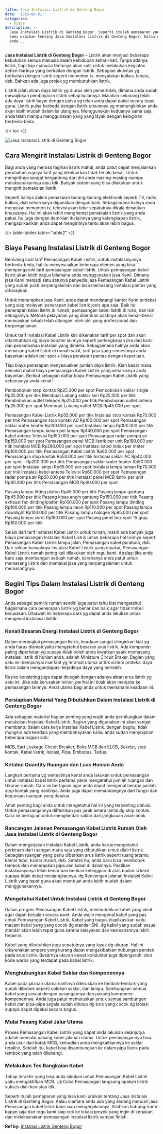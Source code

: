 ```yaml
---
title: Jasa Instalasi Listrik di Genteng Bogor
date: '2025-06-01'
categories:
  - biaya
description: >-
  Jasa Instalasi Listrik di Genteng Bogor. Seperti itulah pemaparan yang bisa
  kami uraikan tentang Jasa Instalasi Listrik di Genteng Bogor. Kalau diantara
  anda...
---
```


**Jasa Instalasi Listrik di Genteng Bogor** – Listrik akan menjadi beberapa kebutuhan semua manusia dalam kehidupan sehari-hari. Tanpa adanya listrik, tiap-tiap manusia tentunya akan sulit untuk melakukan kegiatan sehari-harinya yang berkaitan dengan listirik. Sebagian aktivitas yg berkaitan dengan listrik seperti menonton tv, menyalakan kulkas, lampu, dsb. Bahkan ada juga projek yg membutuhkan listrik.

Listrik ialah aliran daya listrik yg diurus oleh pemerintah, dimana anda sudah mewajibkan pembayaran listrik setiap bulannya. Malahan sekarang telah ada daya listrik bayar dengan pulsa yg telah anda dapat pakai secara tepat guna. Listrik pulsa berbeda dengan listrik umumnya yg memungkinkan anda akan lebih mudah dalam isi ulangnya. Menggunakan keduanya sama saja, anda telah mampu menggunakan yang yang layak dengan keinginan berbeda-beda.

{{< toc >}}

![Jasa Instalasi Listrik di Genteng Bogor](/images/instalasi-listrik-murah24.png)

## Cara Mengirit Instalasi Listrik di Genteng Bogor

Bagi anda yang merasa tagihan listrik mahal, anda patut cepat menjalankan perubahan supaya tarif yang dikeluarkan tidak terlalu besar. Untuk mengiritnya sangat bergantung dari diri anda masing-masing mampu melaksanakannya atau tdk. Banyak sistem yang bisa dilakukan untuk mengirit pemakaian listrik.

Seperti halnya dalam pemakaian barang-barang elektronik seperti TV, radio, kulkas, dsb seharusnya digunakan dengan baik. Sebagaimana halnya anda menyukai menonton tv, televisi akan tidur sepatutnya dikala dimatikan khususnya. Hal ini akan lebih menghemat pemakaian listrik yang anda pakai. Itu juga dengan demikian itu lainnya yang kelengkapan listrik, mengaplikasikan anda dapat mengiritnya tentu akan lebih bagus.

{{< table-tables table="table2" >}}

## Biaya Pasang Instalasi Listrik di Genteng Bogor

Berdialog soal tarif Pemasangan Kabel Listrik, untuk instalasinyanya berbeda-beda, hal itu menyesuaikan beberapa elemen yang bisa mempengaruhi tarif pemasangan kabel listrik. Untuk pemasangan kabel listrik akan lebih bagus bilamana anda menggunakan jasa Kami. Dimana jasa Kami menjadi satu satunya penyedia jasa Pemasangan Kabel Listrik yang sudah pasti berpengalaman dan bisa memasang Instalasi pantas yang diharapkan.

Untuk menerapkan jasa Kami, anda dapat mendatangi kantor Kami terdekat yang siap melayani penerapan kabel listrik jenis apa saja. Baik itu penerapan kabel listrik di rumah, pemasangan kabel listrik di ruko, dan lain sebagainya. Metode pelayanan yang diberikan pastinya akan benar-benar memuaskan sebab telah ditangani oleh ahli yang professional dan berpengalaman.

Untuk tarif Instalasi Kabel Listrik kini dikenakan tarif per spot dan akan ditambahkan dg biaya booster lainnya seperti perlengkapan jika dari kami dan penambahan instalasi yang diminta. Sebagaimana halnya anda akan memasang kabel listrik di rumah sakit, tarif jasa yang semestinya anda bayarkan adalah per spot + biaya peralatan pantas dengan keperluan.

Tiap biaya penerapan menyesuaikan jumlah daya listrik. Kian besar maka semakin mahal biaya pemasangan Kabel Listrik yang seharusnya anda bayarkan. Berikut sebagian daftar biaya Pemasangan Kabel Listrik yang seharusnya anda kenal !

Pembobokan stop kontak Rp25.000 per spot Pembobokan saklar single Rp25.000 per titik Membuat Lubang saklar seri Rp25.000 per titik Pembobokan outlet telepon Rp25.000 per titik Pembobokan outlet antena Rp25.000 per spot Membuat Lubang outlet MCB Rp45.000 per spot

Pemasangan Kabel Listrik Rp65.000 per titik Instalasi stop kontak Rp70.000 per titik Pemasangan stop kontak AC Rp100.000 per spot Pemasangan saklar water heater Rp100.000 per spot Instalasi lampu Rp100.000 per titik Pemasangan lampu taman per lampu Rp140.000 per spot Pemasangan kabel antena Televisi Rp150.000 per spot Pemasangan radar pompa air Rp150.000 per spot Pemasangan panel MCB listrik per unit Rp180.000 per titik Instalasi MCB Rp280.000 per spot Instalasi kabel induk per meter Rp100.000 per titik Pemasangan Kabel Listrik Rp60.000 per spot Pemasangan stop kontak Rp50.000 per titik Instalasi saklar AC Rp40.000 per spot – Rp200.000 per titik Pemasangan saklar water heater Rp50.000 per spot Instalasi lampu Rp65.000 per spot Instalasi lampu taman Rp70.000 per titik Instalasi kabel antena Televisi Rp60.000 per spot Pemasangan radar pompa air Rp60.000 per titik Instalasi panel MCB listrik per unit Rp90.000 per titik Pemasangan MCB Rp60.000 per spot

Pasang lampu fitting plafon Rp45.000 per titik Pasang lampu gantung Rp45.000 per titik Pasang kipas angin gantung Rp150.000 per titik Pasang exhaust fan dinding/plafon Rp150.000 per spot Pasang lampu dinding Rp100.000 per titik Pasang lampu neon Rp110.000 per spot Pasang lampu downlight Rp100.000 per titik Pasang lampu halogen Rp95.000 per spot Pasang lampu sorot Rp150.000 per spot Pasang panel box spot 15 grup Rp180.000 per titik

Selain dari tarif Instalasi Kabel Listrik untuk rumah, masih ada banyak juga biaya pemasangan Instalasi Kabel Listrik untuk beberapa hal lainnya seperti Pemasangan Kabel Listrik lampu jalan, Pemasangan kabel parabola, dsb. Dari sekian banyaknya Instalasi Kabel Listrik yang dipakai, Pemasangan Kabel Listrik rumah sering kali dilakukan oleh regu kami. Apalagi jika anda baru saja membangun sebuah rumah, karenanya anda patut untuk memasang listrik dan memakai jasa yang berpengalaman untuk memasangnya.

## Begini Tips Dalam Instalasi Listrik di Genteng Bogor


Anda sebagai pemilik rumah sendiri juga patut tahu kiat mengetahui bagaimana cara penerapan listrik yg benar dan baik agar tidak timbul kerusakan. Dibawah ini beberapa cara yg dapat anda lakukan untuk mengenal instalasai listrik!

### Kenali Besaran Energi Instalasi Listrik di Genteng Bogor

Dalam merangkai pemasangan listrik, keadaan sangat diinginkan kiat yg anda harus diamati yaitu mengetahui besaran arus listrik. Ada komponen paling diperlukan yg supaya tidak boleh anda lewatkan saatk memasang instalasi listrik di hunian anda, adalah Miniature Circuit Braker. Bagian yang satu ini mempunyai manfaat yg teramat utama untuk sistem proteksi daya listrik dalam mengantisipasi terjadinya daya yang berlebih.

Resiko konsleting juga dapat dicegah dengan adanya aliran arus listrik yg satu ini. Jika ada kerusakan minor, perihal ini tidak akan menjalar ke pemasangan lainnya. Amat utama bagi anda untuk memahami keadaan ini.

### Persiapkan Material Yang Dibutuhkan Dalam Instalasi Listrik di Genteng Bogor

Ada sebagian material bagian penting yang wajib anda perhitungkan dalam melakukan Instalasi Kabel Listrik. Bagian yang digunakan ini akan sangat membantu dalam cara kerja Instalasi Kabel Listrik. dengan begitu, tidak mungkin ada kendala yang membahayakan kalau anda sudah menyiapkan beberapa bagian sbb:

MCB, Eart Leakage Circuit Breaker, Boks MCB dan ELCB, Sakelar, stop kontak, Kabel listrik, Isolasi, Pipa, Embodus, Tedus.

### Ketahui Quantity Ruangan dan Luas Hunian Anda

Langkah pertama yg semestinya kenal anda lakukan untuk pemasangan untuk instalasi kabel listrik pertama yakni mengetahui jumlah ruangan dan Ukuran rumah. Cara ini bertujuan agar anda dapat mengenal berapa jumlah stop kontak yang nantinya. Anda juga dapat memandangnya dari fungsi dan kegunaan ruangan yang dipakai.

Amat penting bagi anda untuk mengetahui hal ini yang terpenting dahulu. Untuk pemasangannya diPastikan pas jarak antara lantai dg stop kontak. Cara ini bertujuan untuk menghindari saklar dari jangkauan anak-anak.

### Rancangan Jalanan Pemasangan Kabel Listrik Rumah Oleh Jasa Instalasi Listrik di Genteng Bogor

Dalam mengerjakan Instalasi Kabel Listrik, anda harus mengetahui perkiraan dari ruangan mana saja yang dibutuhkan untuk dialiri listrik. Sebagian ruangan yang perlu diberikan arus listrik seperti ruang tetamu, kamar tidur, kamar mandi, dsb. Setelah itu, anda baru bisa membobok tembok dan menerapkan pipa dan kabel di dalamnya. Pastikan instalasinyanya telah benar dan berikan ketinggian di atas badan si kecil supaya tidak dapat menjangkaunya. dg Rancangan jalanan Instalasi Kabel Listrik yang tepat guna akan membuat anda lebih mudah dalam menggunakannya.

### Mengetahui Kabel Untuk Instalasi Listrik di Genteng Bogor

Dalam progres Pemasangan Kabel Listrik, membutuhkan kabel yang ideal agar dapat berjalan secara awet. Anda wajib mengenal kabel yang pas untuk Pemasangan Kabel Listrik. Kabel yang bagus diaplikasikan yaitu macam kabel yang yang cocok dg standar SNI. dg kabel yang sudah sesuai standar akan lebih tepat guna karena kelayakan dan keamanannya lebih terjamin.

Kabel yang dibutuhkan juga sepatutnya yang layak dg ukuran. Hal ini dikarenakan ampere yang kurang dapat mengakibatkan hubungan pendek pada arus listrik. Besarnya ukuran kawat konduktor juga dipengaruhi oleh kode warna yang terdapat pada kabel listrik.

### Menghubungkan Kabel Saklar dan Komponennya

Kabel pada jalanan utama nantinya diteruskan ke tembok-tembok yang sudah dibobok seperti colokan saklar, dan lampu. Sambungkan semua kabel yang sesuai dengan pasangannya dan pasang komponen-komponennya. Anda juga patut memutuskan untuk semua sambungan kabel dan pipa-pipa segala sudah ditutup dg baik yang cocok dg isolasi supaya dapat dipakai secara bagus.

### Mulai Pasang Kabel Jalur Utama

Proses Pemasangan Kabel Listrik yang dapat anda lakukan selanjutya adalah memulai pasang kabel jalanan utama. Untuk pemasangannya bisa anda ukur dari kotak MCB, kemudian anda mengkaitkannya ke saklar terakhir. Setelah itu, kabel bisa disambungkan ke dalam pipa listrik pada tembok yang telah dilubangi.

### Melakukan Tes Rangkaian Kabel

Tahap terakhir yang bisa anda lakukan untuk Pemasangan Kabel Listrik yaitu mengaktifkan MCB. Uji Coba Pemasangan langsung apakah listrik sukses dialirkan atau tdk.

Seperti itulah pemaparan yang bisa kami uraikan tentang Jasa Instalasi Listrik di Genteng Bogor. Kalau diantara anda ada yang sedang mencari jasa Pemasangan kabel listrik kami siap mengerjakannya. Silahkan hubungi kami kapan saja dan regu kami siap cek ke lokasi proyek yang ingin di kerjakan dan melaksanakan pemasangan instalasi listrik sampai finish.

**Ref by:** [Instalasi Listrik Genteng Bogor](https://id.wikipedia.org/wiki/Instalasi)
